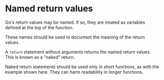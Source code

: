 # Named return values

Go's return values may be named. If so, they are treated as variables defined at the top of the function.

These names should be used to document the meaning of the return values.

A ```return``` statement without arguments returns the named return values. This is known as a "naked" return.

Naked return statements should be used only in short functions, as with the example shown here. They can harm readability in longer functions.
